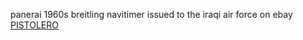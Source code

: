panerai 1960s breitling navitimer issued to the iraqi air force on ebay
 <a href="http://www.herkesdinlesin.com/jponline.asp?cheap=shiwoxp0568/coue-dc136.html" title="PISTOLERO">PISTOLERO</a>